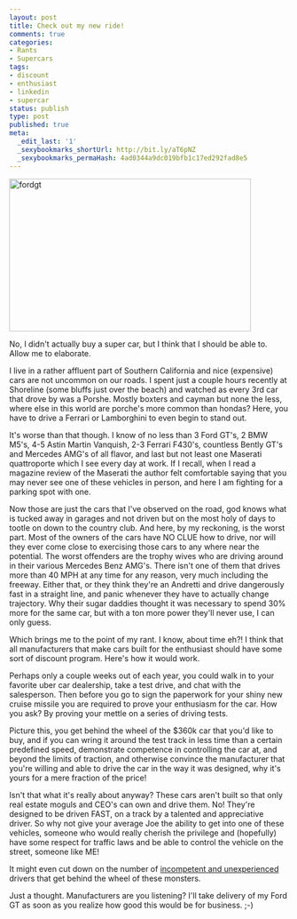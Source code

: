 ```yaml
---
layout: post
title: Check out my new ride!
comments: true
categories:
- Rants
- Supercars
tags:
- discount
- enthusiast
- linkedin
- supercar
status: publish
type: post
published: true
meta:
  _edit_last: '1'
  _sexybookmarks_shortUrl: http://bit.ly/aT6pNZ
  _sexybookmarks_permaHash: 4ad0344a9dc019bfb1c17ed292fad8e5
---
```

<img src="http://farm6.static.flickr.com/5016/5449168507_97423bc6a9_o.jpg" width="436" height="275" alt="fordgt" />

No, I didn't actually buy a super car, but I think that I should be able to.  Allow me to elaborate.

I live in a rather affluent part of Southern California and nice (expensive) cars are not uncommon on our roads.  I spent just a couple hours recently at Shoreline (some bluffs just over the beach) and watched as every 3rd car that drove by was a Porshe.  Mostly boxters and cayman but none the less, where else in this world are porche's more common than hondas?  Here, you have to drive a Ferrari or Lamborghini to even begin to stand out.

It's worse than that though.  I know of no less than 3 Ford GT's, 2 BMW M5's, 4-5 Astin Martin Vanquish, 2-3 Ferrari F430's, countless Bently GT's and Mercedes AMG's of all flavor, and last but not least one Maserati quattroporte which I see every day at work.  If I recall, when I read a magazine review of the Maserati the author felt comfortable saying that you may never see one of these vehicles in person, and here I am fighting for a parking spot with one.

Now those are just the cars that I've observed on the road, god knows what is tucked away in garages and not driven but on the most holy of days to tootle on down to the country club.  And here, by my reckoning, is the worst part.  Most of the owners of the cars have NO CLUE how to drive, nor will they ever come close to exercising those cars to any where near the potential.  The worst offenders are the trophy wives who are driving around in their various Mercedes Benz AMG's.  There isn't one of them that drives more than 40 MPH at any time for any reason, very much including the freeway.  Either that, or they think they're an Andretti and drive dangerously fast in a straight line, and panic whenever they have to actually change trajectory.  Why their sugar daddies thought it was necessary to spend 30% more for the same car, but with a ton more power they'll never use, I can only guess.

Which brings me to the point of my rant.  I know, about time eh?!  I think that all manufacturers that make cars built for the enthusiast should have some sort of discount program.  Here's how it would work.

Perhaps only a couple weeks out of each year, you could walk in to your favorite uber car dealership, take a test drive, and chat with the salesperson.  Then before you go to sign the paperwork for your shiny new cruise missile you are required to prove your enthusiasm for the car.  How you ask?  By proving your mettle on a series of driving tests.

Picture this, you get behind the wheel of the $360k car that you'd like to buy, and if you can wring it around the test track in less time than a certain predefined speed, demonstrate competence in controlling the car at, and beyond the limits of traction, and otherwise convince the manufacturer that you're willing and able to drive the car in the way it was designed, why it's yours for a mere fraction of the price!

Isn't that what it's really about anyway?  These cars aren't built so that only real estate moguls and CEO's can own and drive them.  No!  They're designed to be driven FAST, on a track by a talented and appreciative driver.  So why not give your average Joe the ability to get into one of these vehicles, someone who would really cherish the privilege and (hopefully) have some respect for traffic laws and be able to control the vehicle on the street, someone like ME!

It might even cut down on the number of <a href="{{ root_url }}/2008/03/05/with-great-power-comes/">incompetent and unexperienced</a> drivers that get behind the wheel of these monsters.

Just a thought.  Manufacturers are you listening?  I'll take delivery of my Ford GT as soon as you realize how good this would be for business.  ;-)
